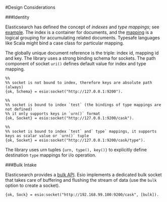 #Design Considerations

###Identity


Elasticsearch has defined the concept of _indexes_ and _type mappings_; see [example](https://www.elastic.co/guide/en/elasticsearch/reference/current/docs-index_.html). The index is a container for documents, and the [mapping](https://www.elastic.co/guide/en/elasticsearch/reference/current/mapping.html) is a logical grouping for accumulating related documents. Typesafe languages like Scala might bind a case class for particular mapping.

The globally unique document reference is the triple: index id, mapping id and key. The library uses a strong binding schema for sockets. The path component of socket `uri()` defines default value for index and type mapping. 

```
%%
%% socket is not bound to index, therefore keys are absolute path (always)
{ok, Schema} = esio:socket("http://127.0.0.1:9200").

%%
%% socket is bound to index `test` (the bindings of type mappings are not defined)
%% it only supports keys in `urn()` format
{ok, Socket} = esio:socket("http://127.0.0.1:9200/cask").

%%
%% socket is bound to index `test` and` type` mappings, it supports keys as scalar value or `urn()` tuple 
{ok, Socket} = esio:socket("http://127.0.0.1:9200/cask/type").
```

The library uses urn tuples `{urn, type(), key()}` to explicitly define destination `type` mappings for i/o operation. 


###Bulk Intake

Elasticsearch provides a [bulk API](https://www.elastic.co/guide/en/elasticsearch/reference/current/docs-bulk.html). Esio implements a dedicated bulk socket that takes care of buffering and flushing the stream of data (use the `bulk` option to create a socket).
```
{ok, Sock} = esio:socket("http://192.168.99.100:9200/cask", [bulk]).
```
